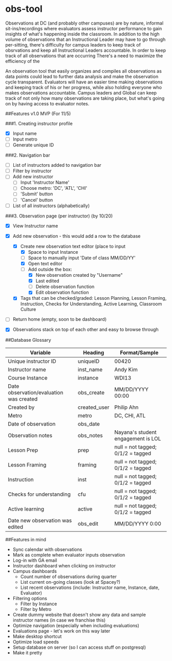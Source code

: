 # obs-tool
Observations at DC (and probably other campuses) are by nature, informal sit-ins/recordings where evaluators assess instructor performance to gain insights of what's happening inside the classroom. In addition to the high volume of observations that an Instructional Leader may have to go through per-sitting, there's difficulty for campus leaders to keep track of obsrvations and keep all Instructional Leaders accountable. In order to keep track of all observations that are occurring  There's a need to maximize the efficiency of the 

An observation tool that easily organizes and compiles all observations as data points could lead to further data analysis and make the observation cycle transparent. Evaluators will have an easier time making observations and keeping track of his or her progress, while also holding everyone who makes observations accountable. Campus leaders and Global can keep track of not only how many observations are taking place, but what's going on by having access to evaluator notes. 

##Features v1.0 MVP (For 11/5)

###1. Creating instructor profile 
- [x] Input name
- [ ] Input metro
- [ ] Generate unique ID

###2. Navigation bar 
- [ ] List of instructors added to navigation bar
- [ ] Filter by instructor
- [ ] Add new instructor
  - [ ] Input 'Instructor Name'
  - [ ] Choose metro: 'DC', 'ATL', 'CHI'
  - [ ] 'Submit' button 
  - [ ] 'Cancel' button
- [ ] List of all instructors (alphabetically) 

###3. Observation page (per instructor) (by 10/20) 
- [X] View Instructor name
- [X] Add new observation - this would add a row to the database 
    - [X] Create new observation text editor (place to input 
        - [X] Space to input Instance
        - [ ] Space to manually input 'Date of class MM/DD/YY'
        - [X] Open text editor
        - [ ] Add outside the box: 
            - [X] New observation created by "Username"
            - [X] Last edited
            - [ ] Delete observation function
            - [X] Edit observation function
    - [X] Tags that can be checked/graded: Lesson Planning, Lesson Framing, Instruction, Checks for Understanding, Active Learning, Classroom Culture
- [ ] Return home (empty, soon to be dashboard)
- [X] Observations stack on top of each other and easy to browse through
 

##Database Glossary

| Variable  | Heading | Format/Sample
--- | --- | ---
| Unique instructor ID | uniqueID | 00420 
| Instructor name | inst_name | Andy Kim
| Course Instance | instance | WDI13 |
| Date observation/evaluation was created | obs_create | MM/DD/YYYY 00:00 | 
| Created by | created_user | Philip Ahn
| Metro | metro | DC, CHI, ATL |
| Date of observation | obs_date | 
| Observation notes | obs_notes | Nayana's student engagement is LOL
| Lesson Prep | prep | null = not tagged; 0/1/2 = tagged
| Lesson Framing | framing | null = not tagged; 0/1/2 = tagged  
| Instruction | inst | null = not tagged; 0/1/2 = tagged
| Checks for understanding | cfu | null = not tagged; 0/1/2 = tagged
| Active learning | active | null = not tagged; 0/1/2 = tagged
| Date new observation was edited | obs_edit | MM/DD/YYYY 0:00



##Features in mind
* Sync calendar with observations
* Mark as complete when evaluator inputs observation
* Log-in with GA email
* Instructor dashboard when clicking on instructor
* Campus dashboards 
  * Count number of observations during quarter
  * List current on-going classes (look at Spacey?)
  * List recent observations (include: Instructor name, Instance, date, Evaluator) 
* Filtering options
  * Filter by Instance
  * Filter by Metro
* Create dummy website that doesn't show any data and sample instructor names (in case we franchise this) 
* Optimize navigation (especially when including evaluations) 
* Evaluations page - let's work on this way later
* Make desktop shortcut
* Optimize load speeds 
* Setup database on server (so I can access stuff on postgresql) 
* Make it pretty
